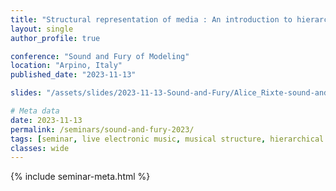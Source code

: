 ```yaml
---
title: "Structural representation of media : An introduction to hierarchised tiles"
layout: single
author_profile: true

conference: "Sound and Fury of Modeling"
location: "Arpino, Italy"
published_date: "2023-11-13"

slides: "/assets/slides/2023-11-13-Sound-and-Fury/Alice_Rixte-sound-and-fury.html"

# Meta data
date: 2023-11-13
permalink: /seminars/sound-and-fury-2023/
tags: [seminar, live electronic music, musical structure, hierarchical tiles, Domain Specific Language]
classes: wide
---
```


{% include seminar-meta.html %}

<br/>

